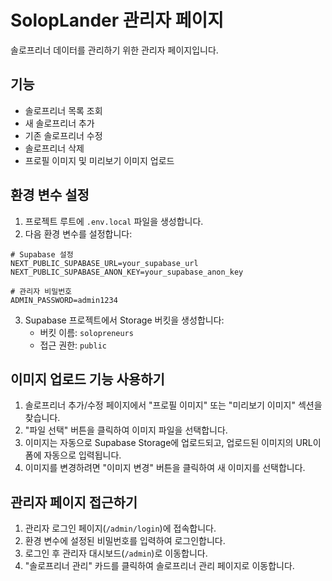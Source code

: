 # SolopLander 관리자 페이지

솔로프리너 데이터를 관리하기 위한 관리자 페이지입니다.

## 기능

- 솔로프리너 목록 조회
- 새 솔로프리너 추가
- 기존 솔로프리너 수정
- 솔로프리너 삭제
- 프로필 이미지 및 미리보기 이미지 업로드

## 환경 변수 설정

1. 프로젝트 루트에 `.env.local` 파일을 생성합니다.
2. 다음 환경 변수를 설정합니다:

```
# Supabase 설정
NEXT_PUBLIC_SUPABASE_URL=your_supabase_url
NEXT_PUBLIC_SUPABASE_ANON_KEY=your_supabase_anon_key

# 관리자 비밀번호
ADMIN_PASSWORD=admin1234
```

3. Supabase 프로젝트에서 Storage 버킷을 생성합니다:
   - 버킷 이름: `solopreneurs`
   - 접근 권한: `public`

## 이미지 업로드 기능 사용하기

1. 솔로프리너 추가/수정 페이지에서 "프로필 이미지" 또는 "미리보기 이미지" 섹션을 찾습니다.
2. "파일 선택" 버튼을 클릭하여 이미지 파일을 선택합니다.
3. 이미지는 자동으로 Supabase Storage에 업로드되고, 업로드된 이미지의 URL이 폼에 자동으로 입력됩니다.
4. 이미지를 변경하려면 "이미지 변경" 버튼을 클릭하여 새 이미지를 선택합니다.

## 관리자 페이지 접근하기

1. 관리자 로그인 페이지(`/admin/login`)에 접속합니다.
2. 환경 변수에 설정된 비밀번호를 입력하여 로그인합니다.
3. 로그인 후 관리자 대시보드(`/admin`)로 이동합니다.
4. "솔로프리너 관리" 카드를 클릭하여 솔로프리너 관리 페이지로 이동합니다. 